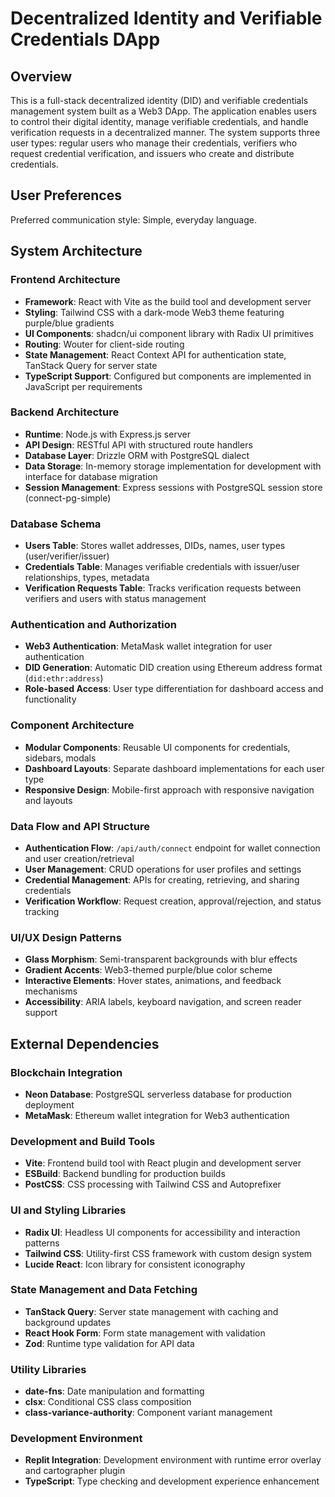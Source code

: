 # Decentralized Identity and Verifiable Credentials DApp

## Overview

This is a full-stack decentralized identity (DID) and verifiable credentials management system built as a Web3 DApp. The application enables users to control their digital identity, manage verifiable credentials, and handle verification requests in a decentralized manner. The system supports three user types: regular users who manage their credentials, verifiers who request credential verification, and issuers who create and distribute credentials.

## User Preferences

Preferred communication style: Simple, everyday language.

## System Architecture

### Frontend Architecture
- **Framework**: React with Vite as the build tool and development server
- **Styling**: Tailwind CSS with a dark-mode Web3 theme featuring purple/blue gradients
- **UI Components**: shadcn/ui component library with Radix UI primitives
- **Routing**: Wouter for client-side routing
- **State Management**: React Context API for authentication state, TanStack Query for server state
- **TypeScript Support**: Configured but components are implemented in JavaScript per requirements

### Backend Architecture
- **Runtime**: Node.js with Express.js server
- **API Design**: RESTful API with structured route handlers
- **Database Layer**: Drizzle ORM with PostgreSQL dialect
- **Data Storage**: In-memory storage implementation for development with interface for database migration
- **Session Management**: Express sessions with PostgreSQL session store (connect-pg-simple)

### Database Schema
- **Users Table**: Stores wallet addresses, DIDs, names, user types (user/verifier/issuer)
- **Credentials Table**: Manages verifiable credentials with issuer/user relationships, types, metadata
- **Verification Requests Table**: Tracks verification requests between verifiers and users with status management

### Authentication and Authorization
- **Web3 Authentication**: MetaMask wallet integration for user authentication
- **DID Generation**: Automatic DID creation using Ethereum address format (`did:ethr:address`)
- **Role-based Access**: User type differentiation for dashboard access and functionality

### Component Architecture
- **Modular Components**: Reusable UI components for credentials, sidebars, modals
- **Dashboard Layouts**: Separate dashboard implementations for each user type
- **Responsive Design**: Mobile-first approach with responsive navigation and layouts

### Data Flow and API Structure
- **Authentication Flow**: `/api/auth/connect` endpoint for wallet connection and user creation/retrieval
- **User Management**: CRUD operations for user profiles and settings
- **Credential Management**: APIs for creating, retrieving, and sharing credentials
- **Verification Workflow**: Request creation, approval/rejection, and status tracking

### UI/UX Design Patterns
- **Glass Morphism**: Semi-transparent backgrounds with blur effects
- **Gradient Accents**: Web3-themed purple/blue color scheme
- **Interactive Elements**: Hover states, animations, and feedback mechanisms
- **Accessibility**: ARIA labels, keyboard navigation, and screen reader support

## External Dependencies

### Blockchain Integration
- **Neon Database**: PostgreSQL serverless database for production deployment
- **MetaMask**: Ethereum wallet integration for Web3 authentication

### Development and Build Tools
- **Vite**: Frontend build tool with React plugin and development server
- **ESBuild**: Backend bundling for production builds
- **PostCSS**: CSS processing with Tailwind CSS and Autoprefixer

### UI and Styling Libraries
- **Radix UI**: Headless UI components for accessibility and interaction patterns
- **Tailwind CSS**: Utility-first CSS framework with custom design system
- **Lucide React**: Icon library for consistent iconography

### State Management and Data Fetching
- **TanStack Query**: Server state management with caching and background updates
- **React Hook Form**: Form state management with validation
- **Zod**: Runtime type validation for API data

### Utility Libraries
- **date-fns**: Date manipulation and formatting
- **clsx**: Conditional CSS class composition
- **class-variance-authority**: Component variant management

### Development Environment
- **Replit Integration**: Development environment with runtime error overlay and cartographer plugin
- **TypeScript**: Type checking and development experience enhancement